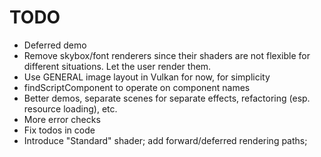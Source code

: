 # TODO

* Deferred demo
* Remove skybox/font renderers since their shaders are not flexible for different situations.
Let the user render them.
* Use GENERAL image layout in Vulkan for now, for simplicity
* findScriptComponent to operate on component names
* Better demos, separate scenes for separate effects, refactoring (esp. resource loading), etc.
* More error checks
* Fix todos in code
* Introduce "Standard" shader; add forward/deferred rendering paths;